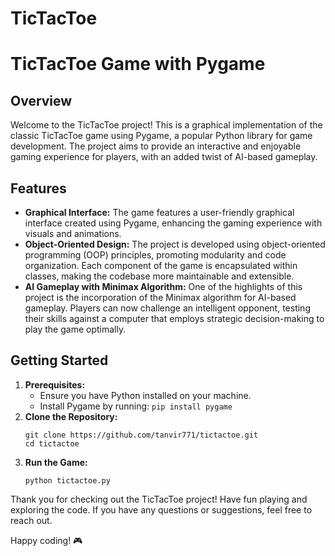 # TicTacToe
   <h1>TicTacToe Game with Pygame</h1>
    <h2>Overview</h2>
    <p>Welcome to the TicTacToe project! This is a graphical implementation of the classic TicTacToe game using Pygame, a popular Python library for game development. The project aims to provide an interactive and enjoyable gaming experience for players, with an added twist of AI-based gameplay.</p>
    <h2>Features</h2>
    <ul>
        <li><strong>Graphical Interface:</strong> The game features a user-friendly graphical interface created using Pygame, enhancing the gaming experience with visuals and animations.</li>
        <li><strong>Object-Oriented Design:</strong> The project is developed using object-oriented programming (OOP) principles, promoting modularity and code organization. Each component of the game is encapsulated within classes, making the codebase more maintainable and extensible.</li>
        <li><strong>AI Gameplay with Minimax Algorithm:</strong> One of the highlights of this project is the incorporation of the Minimax algorithm for AI-based gameplay. Players can now challenge an intelligent opponent, testing their skills against a computer that employs strategic decision-making to play the game optimally.</li>
    </ul>
    <h2>Getting Started</h2>
    <ol>
        <li><strong>Prerequisites:</strong>
            <ul>
                <li>Ensure you have Python installed on your machine.</li>
                <li>Install Pygame by running: <code>pip install pygame</code></li>
            </ul>
        </li>
        <li><strong>Clone the Repository:</strong>
            <pre><code>git clone https://github.com/tanvir771/tictactoe.git
cd tictactoe</code></pre>
        </li>
        <li><strong>Run the Game:</strong>
            <pre><code>python tictactoe.py</code></pre>
        </li>
    </ol>
    <p>Thank you for checking out the TicTacToe project! Have fun playing and exploring the code. If you have any questions or suggestions, feel free to reach out.</p>
    <p>Happy coding! 🎮</p>
